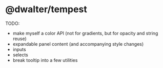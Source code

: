 # @dwalter/tempest

TODO:

- make myself a color API (not for gradients, but for opacity and string reuse)
- expandable panel content (and accompanying style changes)
- inputs
- selects
- break tooltip into a few utilities
